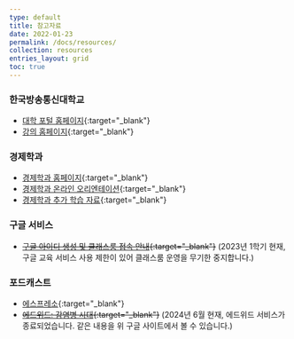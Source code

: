 ```yaml
---
type: default
title: 참고자료
date: 2022-01-23
permalink: /docs/resources/
collection: resources
entries_layout: grid
toc: true
---
```


### 한국방송통신대학교
- [대학 포털 홈페이지](https://knou.ac.kr){:target="_blank"}
- [강의 홈페이지](https://ucampus.knou.ac.kr/){:target="_blank"}


### 경제학과
- [경제학과 홈페이지](https://econ.knou.ac.kr){:target="_blank"}
- [경제학과 온라인 오리엔테이션](https://sites.google.com/econ.knou.ac.kr/orientation/home){:target="_blank"}
- [경제학과 추가 학습 자료](https://sites.google.com/knou.ac.kr/econlecture/home){:target="_blank"}


### 구글 서비스
- ~~[구글 아이디 생성 및 클래스룸 접속 안내](https://sites.google.com/knou.ac.kr/econlecture/home/gsuite){:target="_blank"}~~
(2023년 1학기 현재, 구글 교육 서비스 사용 제한이 있어 클래스룸 운영을 무기한 중지합니다.)

### 포드캐스트
- [에스프레소](https://sites.google.com/knou.ac.kr/espresso/salon){:target="_blank"}
- ~~[에드위드: 감염병 시대](https://www.edwith.org/espresso-covid19){:target="_blank"}~~
(2024년 6월 현재, 에드위드 서비스가 종료되었습니다. 같은 내용을 위 구글 사이트에서 볼 수 있습니다.)